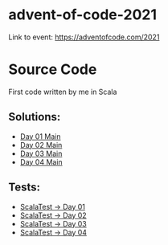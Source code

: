 # advent-of-code-2021

Link to event: https://adventofcode.com/2021

# Source Code

First code written by me in Scala

## Solutions:
* [Day 01 Main](https://github.com/mzielinski/advent-of-code-2021/blob/main/src/main/scala/com/mzielinski/aoc2021/day01/Day01.scala)
* [Day 02 Main](https://github.com/mzielinski/advent-of-code-2021/blob/main/src/main/scala/com/mzielinski/aoc2021/day02/Day02.scala)
* [Day 03 Main](https://github.com/mzielinski/advent-of-code-2021/blob/main/src/main/scala/com/mzielinski/aoc2021/day03/Day03.scala)
* [Day 04 Main](https://github.com/mzielinski/advent-of-code-2021/blob/main/src/main/scala/com/mzielinski/aoc2021/day04/Day04.scala)

## Tests:
* [ScalaTest → Day 01](https://github.com/mzielinski/advent-of-code-2021/blob/main/src/test/scala/com/mzielinski/aoc2021/day01/Day01Test.scala)
* [ScalaTest → Day 02](https://github.com/mzielinski/advent-of-code-2021/blob/main/src/test/scala/com/mzielinski/aoc2021/day02/Day02Test.scala)
* [ScalaTest → Day 03](https://github.com/mzielinski/advent-of-code-2021/blob/main/src/test/scala/com/mzielinski/aoc2021/day03/Day03Test.scala)
* [ScalaTest → Day 04](https://github.com/mzielinski/advent-of-code-2021/blob/main/src/test/scala/com/mzielinski/aoc2021/day04/Day04Test.scala)